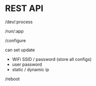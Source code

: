 # REST API

/dev/:process

/run/:app

/configure

can set update
- WiFi SSID / password (store all configs)
- user password
- static / dynamic ip

/reboot
